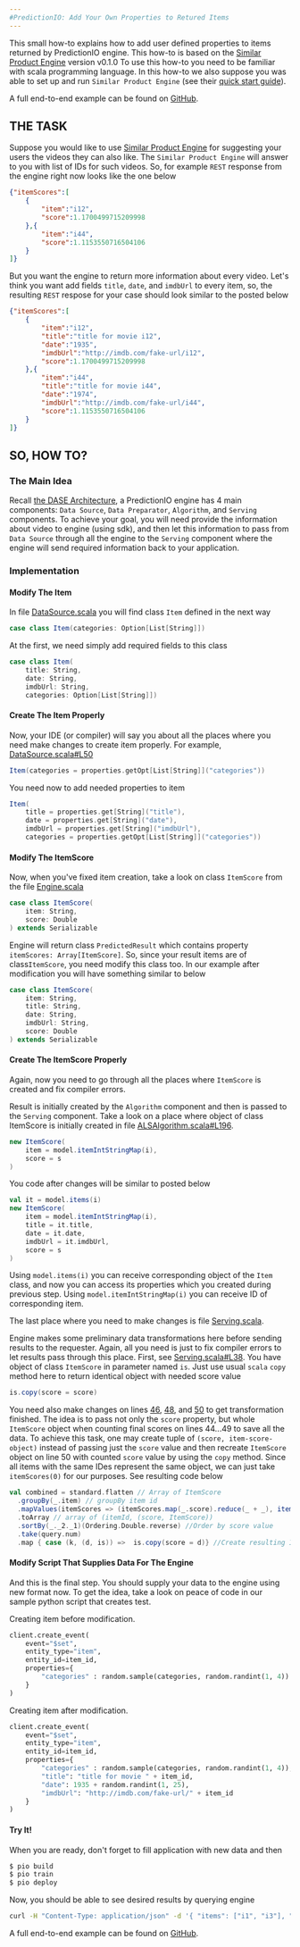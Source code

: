 ```yaml
---
#PredictionIO: Add Your Own Properties to Retured Items
---
```


This small how-to explains how to add user defined properties to items returned by PredictionIO engine.
This how-to is based on the [Similar Product Engine](http://docs.prediction.io/templates/similarproduct/quickstart/) version v0.1.0
To use this how-to you need to be familiar with scala programming language.
In this how-to we also suppose you was able to set up and run `Similar Product Engine` (see their [quick start guide](http://docs.prediction.io/templates/similarproduct/quickstart/)).

A full end-to-end example can be found on
[GitHub](https://github.com/PredictionIO/PredictionIO/tree/develop/examples/scala-parallel-similarproduct/add-and-return-item-properties).

## THE TASK

Suppose you would like to use [Similar Product Engine](http://docs.prediction.io/templates/similarproduct/quickstart/)
for suggesting your users the videos they can also like. The `Similar Product Engine` will answer to you
with list of IDs for such videos. So, for example `REST` response from the engine right now
looks like the one below
```json
{"itemScores":[
	{
		"item":"i12",
		"score":1.1700499715209998
	},{
		"item":"i44",
		"score":1.1153550716504106
	}
]}
```

But you want the engine to return more information about every video. Let's think you want add fields
`title`, `date`, and `imdbUrl` to every item, so, the resulting `REST` respose
for your case should look similar to the posted below
```json
{"itemScores":[
	{
		"item":"i12",
		"title":"title for movie i12",
		"date":"1935",
		"imdbUrl":"http://imdb.com/fake-url/i12",
		"score":1.1700499715209998
	},{
		"item":"i44",
		"title":"title for movie i44",
		"date":"1974",
		"imdbUrl":"http://imdb.com/fake-url/i44",
		"score":1.1153550716504106
	}
]}
```

## SO, HOW TO?

### The Main Idea

Recall [the DASE Architecture](http://docs.prediction.io/templates/similarproduct/dase/), a PredictionIO engine has
4 main components: `Data Source`, `Data Preparator`, `Algorithm`, and `Serving`
components. To achieve your goal, you will need provide the information about video to engine
(using sdk), and then let this information to pass from `Data Source` through all the engine
to the `Serving` component where the engine will send required information back to your application.

### Implementation

#### Modify The Item
In file [DataSource.scala](https://github.com/PredictionIO/PredictionIO/blob/develop/examples/scala-parallel-similarproduct-multi/src/main/scala/DataSource.scala)
you will find class `Item` defined in the next way
```scala
case class Item(categories: Option[List[String]])
```

At the first, we need simply add required fields to this class
```scala
case class Item(
	title: String,
	date: String,
	imdbUrl: String,
	categories: Option[List[String]])
```

#### Create The Item Properly
Now, your IDE (or compiler) will say you about all the places where you need make changes to create item
properly. For example, [DataSource.scala#L50](https://github.com/PredictionIO/PredictionIO/blob/develop/examples/scala-parallel-similarproduct-multi/src/main/scala/DataSource.scala#L50)
```scala
Item(categories = properties.getOpt[List[String]]("categories"))
```
You need now to add needed properties to item
```scala
Item(
	title = properties.get[String]("title"),
	date = properties.get[String]("date"),
	imdbUrl = properties.get[String]("imdbUrl"),
	categories = properties.getOpt[List[String]]("categories"))
```

#### Modify The ItemScore
Now, when you've fixed item creation, take a look on class `ItemScore` from the file [Engine.scala](https://github.com/PredictionIO/PredictionIO/blob/develop/examples/scala-parallel-similarproduct-multi/src/main/scala/Engine.scala)
```scala
case class ItemScore(
	item: String,
	score: Double
) extends Serializable
```
Engine will return class `PredictedResult` which contains property `itemScores: Array[ItemScore]`.
So, since your result items are of class`ItemScore`, you need modify this class too.
In our example after modification you will have something similar to below
```scala
case class ItemScore(
	item: String,
	title: String,
	date: String,
	imdbUrl: String,
	score: Double
) extends Serializable
```

#### Create The ItemScore Properly

Again, now you need to go through all the places where `ItemScore` is created and fix compiler errors.

Result is initially created by the `Algorithm` component and then is passed to the `Serving` component.
Take a look on a place where object of class ItemScore is initially created in file [ALSAlgorithm.scala#L196](https://github.com/PredictionIO/PredictionIO/blob/develop/examples/scala-parallel-similarproduct-multi/src/main/scala/ALSAlgorithm.scala#L196).
```scala
new ItemScore(
	item = model.itemIntStringMap(i),
	score = s
)
```
You code after changes will be similar to posted below
```scala
val it = model.items(i)
new ItemScore(
	item = model.itemIntStringMap(i),
	title = it.title,
	date = it.date,
	imdbUrl = it.imdbUrl,
	score = s
)
```
Using `model.items(i)` you can receive corresponding object of the `Item` class,
and now you can access its properties which you created during previous step.
Using `model.itemIntStringMap(i)` you can receive ID of corresponding item.

The last place where you need to make changes is file [Serving.scala](https://github.com/PredictionIO/PredictionIO/blob/develop/examples/scala-parallel-similarproduct-multi/src/main/scala/Serving.scala).

Engine makes some preliminary data transformations here before sending results to the requester.
Again, all you need is just to fix compiler errors to let results pass through this place.
First, see [Serving.scala#L38](https://github.com/PredictionIO/PredictionIO/blob/develop/examples/scala-parallel-similarproduct-multi/src/main/scala/Serving.scala#L38).
You have object of class `ItemScore` in parameter named `is`. Just use usual `scala` `copy` method here to return identical object with needed score value
```scala
is.copy(score = score)
```

You need also make changes on lines
[46](https://github.com/PredictionIO/PredictionIO/blob/develop/examples/scala-parallel-similarproduct-multi/src/main/scala/Serving.scala#L46),
[48](https://github.com/PredictionIO/PredictionIO/blob/develop/examples/scala-parallel-similarproduct-multi/src/main/scala/Serving.scala#L48),
and [50](https://github.com/PredictionIO/PredictionIO/blob/develop/examples/scala-parallel-similarproduct-multi/src/main/scala/Serving.scala#L50) to get transformation finished.
The idea is to pass not only the `score` property, but whole `ItemScore` object when counting final scores on lines 44...49 to save all the data.
To achieve this task, one may create tuple of `(score, item-score-object)` instead of passing just the `score` value
and then recreate `ItemScore` object on line 50 with counted `score` value by using the `copy` method.
Since all items with the same IDes represent the same object, we can just take `itemScores(0)` for our purposes.
See resulting code below
```scala
val combined = standard.flatten // Array of ItemScore
  .groupBy(_.item) // groupBy item id
  .mapValues(itemScores => (itemScores.map(_.score).reduce(_ + _), itemScores(0))) //Add tuple (score, ItemScore) instead of just score value
  .toArray // array of (itemId, (score, ItemScore))
  .sortBy(_._2._1)(Ordering.Double.reverse) //Order by score value
  .take(query.num)
  .map { case (k, (d, is)) =>  is.copy(score = d)} //Create resulting ItemScore with proper score value
```

#### Modify Script That Supplies Data For The Engine
And this is the final step. You should supply your data to the engine using new format now.
To get the idea, take a look on peace of code in our sample python script that creates test.

Creating item before modification.
```python
client.create_event(
	event="$set",
	entity_type="item",
	entity_id=item_id,
	properties={
		"categories" : random.sample(categories, random.randint(1, 4))
	}
)
```
Creating item after modification.
```python
client.create_event(
	event="$set",
	entity_type="item",
	entity_id=item_id,
	properties={
		"categories" : random.sample(categories, random.randint(1, 4)),
		"title": "title for movie " + item_id,
		"date": 1935 + random.randint(1, 25),
		"imdbUrl": "http://imdb.com/fake-url/" + item_id
	}
)
```

#### Try It!
When you are ready, don't forget to fill application with new data and then
```bash
$ pio build
$ pio train
$ pio deploy
```

Now, you should be able to see desired results by querying engine
```bash
curl -H "Content-Type: application/json" -d '{ "items": ["i1", "i3"], "num": 10}' http://localhost:8000/queries.json
```

A full end-to-end example can be found on
[GitHub](https://github.com/PredictionIO/PredictionIO/tree/develop/examples/scala-parallel-similarproduct/add-and-return-item-properties).
